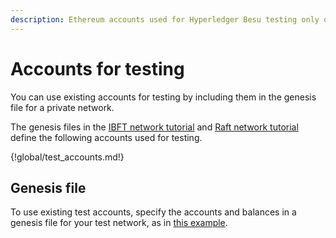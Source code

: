 ```yaml
---
description: Ethereum accounts used for Hyperledger Besu testing only on private networks
---
```


# Accounts for testing

You can use existing accounts for testing by including them in the genesis file for a private
network.

The genesis files in the [IBFT network tutorial](../Tutorials/Private-Network/Create-IBFT-Network.md) and
[Raft network tutorial](../Tutorials/Private-Network/Create-a-Raft-network.md) define the following accounts used for testing.

{!global/test_accounts.md!}

## Genesis file

To use existing test accounts, specify the accounts and balances in a genesis file for your test
network, as in [this example](genesis.md).
